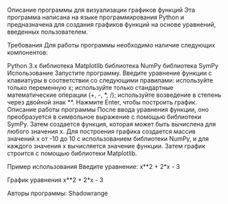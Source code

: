 Описание программы для визуализации графиков функций
Эта программа написана на языке программирования Python и предназначена для создания графиков функций на основе уравнений, введенных пользователем.

Требования
Для работы программы необходимо наличие следующих компонентов:

Python 3.x
библиотека Matplotlib
библиотека NumPy
библиотека SymPy
Использование
Запустите программу.
Введите уравнение функции с клавиатуры в соответствии со следующими правилами:
используйте только переменную x;
используйте только стандартные математические операции (+, -, *, /);
используйте возведение в степень через двойной знак **.
Нажмите Enter, чтобы построить график.
Описание работы программы
После ввода уравнения функции, оно преобразуется в символьное выражение с помощью библиотеки SymPy. Затем создается функция, которая может быть вычислена для любого значения x. Для построения графика создается массив значений x от -10 до 10 с использованием библиотеки NumPy, и для каждого значения x вычисляется значение функции. Затем график строится с помощью библиотеки Matplotlib.

Пример использования
Введите уравнение: x**2 + 2*x - 3

График уравнения x**2 + 2*x - 3

Авторы программы: Shadowrange
